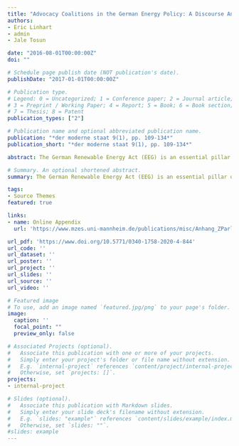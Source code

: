 ```yaml
---
title: "Advocacy Coalitions in the German Energy Policy: A Discourse Analysis of the German Renewable Energy Act Amendment 2014"
authors:
- Eric Linhart
- admin
- Jale Tosun

date: "2016-08-01T00:00:00Z"
doi: ""

# Schedule page publish date (NOT publication's date).
publishDate: "2017-01-01T00:00:00Z"

# Publication type.
# Legend: 0 = Uncategorized; 1 = Conference paper; 2 = Journal article;
# 3 = Preprint / Working Paper; 4 = Report; 5 = Book; 6 = Book section;
# 7 = Thesis; 8 = Patent
publication_types: ["2"]

# Publication name and optional abbreviated publication name.      
publication: "*der moderne staat 9(1), pp. 109-134*"
publication_short: "*der moderne staat 9(1), pp. 109-134*"

abstract: The German Renewable Energy Act (EEG) is an essential pillar of the energy transition in Germany and reveals objectives of the overall German energy policy. This article analyses the public discourse on the German Renewable Energy Act Amendment 2014. This allows us to detect which actors predominantly impact the discussion and which arguments they use. Our main findings are that (i) political parties and institutions dominate the discourse, (ii) the Act is criticized more often than it is defended, (iii) economically framed arguments occur much more often than ecological statements, (iv) in particular, the distributive effects of the amended EEG 2014 are criticized very often and that (v) the government as supporter of the reform is largely isolated and split by internal discussions on its evaluation.

# Summary. An optional shortened abstract.
summary: The German Renewable Energy Act (EEG) is an essential pillar of the energy transition in Germany and reveals objectives of the overall German energy policy. This article analyses the public discourse on the German Renewable Energy Act Amendment 2014. This allows us to detect which actors predominantly impact the discussion and which arguments they use. Our main findings are that (i) political parties and institutions dominate the discourse, (ii) the Act is criticized more often than it is defended, (iii) economically framed arguments occur much more often than ecological statements, (iv) in particular, the distributive effects of the amended EEG 2014 are criticized very often and that (v) the government as supporter of the reform is largely isolated and split by internal discussions on its evaluation.

tags:
- Source Themes
featured: true

links:
- name: Online Appendix
  url: 'https://www.mzes.uni-mannheim.de/publications/misc/Anhang_ZParl_Linhart_Bahnsen_2020.pdf'

url_pdf: 'https://www.doi.org/10.5771/0340-1758-2020-4-844'
url_code: ''
url_dataset: ''
url_poster: ''
url_project: ''
url_slides: ''
url_source: ''
url_video: ''

# Featured image   
# To use, add an image named `featured.jpg/png` to your page's folder. 
image:
  caption: ''
  focal_point: ""
  preview_only: false

# Associated Projects (optional).
#   Associate this publication with one or more of your projects.
#   Simply enter your project's folder or file name without extension.
#   E.g. `internal-project` references `content/project/internal-project/index.md`.
#   Otherwise, set `projects: []`.
projects:
- internal-project

# Slides (optional).
#   Associate this publication with Markdown slides.
#   Simply enter your slide deck's filename without extension.
#   E.g. `slides: "example"` references `content/slides/example/index.md`.
#   Otherwise, set `slides: ""`.
#slides: example
---
```


